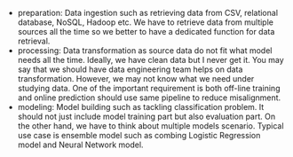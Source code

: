 - preparation: Data ingestion such as retrieving data from CSV, relational database, NoSQL, Hadoop etc. We have to retrieve data from multiple sources all the time so we better to have a dedicated function for data retrieval. 
- processing: Data transformation as source data do not fit what model needs all the time. Ideally, we have clean data but I never get it. You may say that we should have data engineering team helps on data transformation. However, we may not know what we need under studying data. One of the important requirement is both off-line training and online prediction should use same pipeline to reduce misalignment.
- modeling: Model building such as tackling classification problem. It should not just include model training part but also evaluation part. On the other hand, we have to think about multiple models scenario. Typical use case is ensemble model such as combing Logistic Regression model and Neural Network model.


